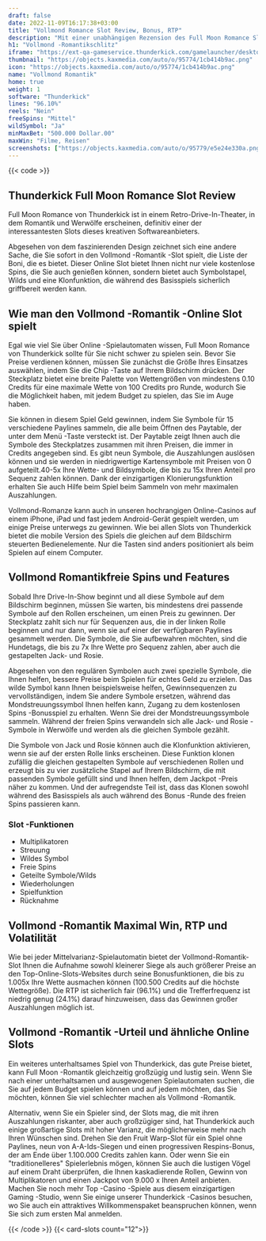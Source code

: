 ```yaml
---
draft: false
date: 2022-11-09T16:17:38+03:00
title: "Vollmond Romance Slot Review, Bonus, RTP"
description: "Mit einer unabhängigen Rezension des Full Moon Romance Slot von Thunderkick können Sie kostenlos oder echtes Geld spielen und hier einen Bonus erhalten!"
h1: "Vollmond -Romantikschlitz"
iframe: "https://ext-qa-gameservice.thunderkick.com/gamelauncher/desktopLauncher/external-lobby?gameId=tk-s1-g12&container=container&operatorId=2"
thumbnail: "https://objects.kaxmedia.com/auto/o/95774/1cb414b9ac.png"
icon: "https://objects.kaxmedia.com/auto/o/95774/1cb414b9ac.png"
name: "Vollmond Romantik"
home: true
weight: 1
software: "Thunderkick"
lines: "96.10%"
reels: "Nein"
freeSpins: "Mittel"
wildSymbol: "Ja"
minMaxBet: "500.000 Dollar.00"
maxWin: "Filme, Reisen"
screenshots: ["https://objects.kaxmedia.com/auto/o/95779/e5e24e330a.png"]
---
```


{{< code >}}<h2>Thunderkick Full Moon Romance Slot Review</h2><p>Full Moon Romance von Thunderkick ist in einem Retro-Drive-In-Theater, in dem Romantik und Werwölfe erscheinen, definitiv einer der interessantesten Slots dieses kreativen Softwareanbieters.</p><p>Abgesehen von dem faszinierenden Design zeichnet sich eine andere Sache, die Sie sofort in den Vollmond -Romantik -Slot spielt, die Liste der Boni, die es bietet. Dieser Online Slot bietet Ihnen nicht nur viele kostenlose Spins, die Sie auch genießen können, sondern bietet auch Symbolstapel, Wilds und eine Klonfunktion, die während des Basisspiels sicherlich griffbereit werden kann.</p><h2>Wie man den Vollmond -Romantik -Online Slot spielt</h2><p>Egal wie viel Sie über Online -Spielautomaten wissen, Full Moon Romance von Thunderkick sollte für Sie nicht schwer zu spielen sein. Bevor Sie Preise verdienen können, müssen Sie zunächst die Größe Ihres Einsatzes auswählen, indem Sie die Chip -Taste auf Ihrem Bildschirm drücken. Der Steckplatz bietet eine breite Palette von Wettengrößen von mindestens 0.10 Credits für eine maximale Wette von 100 Credits pro Runde, wodurch Sie die Möglichkeit haben, mit jedem Budget zu spielen, das Sie im Auge haben.</p><p>Sie können in diesem Spiel Geld gewinnen, indem Sie Symbole für 15 verschiedene Paylines sammeln, die alle beim Öffnen des Paytable, der unter dem Menü -Taste versteckt ist. Der Paytable zeigt Ihnen auch die Symbole des Steckplatzes zusammen mit ihren Preisen, die immer in Credits angegeben sind. Es gibt neun Symbole, die Auszahlungen auslösen können und sie werden in niedrigwertige Kartensymbole mit Preisen von 0 aufgeteilt.40-5x Ihre Wette- und Bildsymbole, die bis zu 15x Ihren Anteil pro Sequenz zahlen können. Dank der einzigartigen Klonierungsfunktion erhalten Sie auch Hilfe beim Spiel beim Sammeln von mehr maximalen Auszahlungen.</p><p>Vollmond-Romanze kann auch in unseren hochrangigen Online-Casinos auf einem iPhone, iPad und fast jedem Android-Gerät gespielt werden, um einige Preise unterwegs zu gewinnen. Wie bei allen Slots von Thunderkick bietet die mobile Version des Spiels die gleichen auf dem Bildschirm steuerten Bedienelemente. Nur die Tasten sind anders positioniert als beim Spielen auf einem Computer.</p><h2>Vollmond Romantikfreie Spins und Features</h2><p>Sobald Ihre Drive-In-Show beginnt und all diese Symbole auf dem Bildschirm beginnen, müssen Sie warten, bis mindestens drei passende Symbole auf den Rollen erscheinen, um einen Preis zu gewinnen. Der Steckplatz zahlt sich nur für Sequenzen aus, die in der linken Rolle beginnen und nur dann, wenn sie auf einer der verfügbaren Paylines gesammelt werden. Die Symbole, die Sie aufbewahren möchten, sind die Hundetags, die bis zu 7x Ihre Wette pro Sequenz zahlen, aber auch die gestapelten Jack- und Rosie.</p><p>Abgesehen von den regulären Symbolen auch zwei spezielle Symbole, die Ihnen helfen, bessere Preise beim Spielen für echtes Geld zu erzielen. Das wilde Symbol kann Ihnen beispielsweise helfen, Gewinnsequenzen zu vervollständigen, indem Sie andere Symbole ersetzen, während das Mondstreuungssymbol Ihnen helfen kann, Zugang zu dem kostenlosen Spins -Bonusspiel zu erhalten. Wenn Sie drei der Mondstreuungssymbole sammeln. Während der freien Spins verwandeln sich alle Jack- und Rosie -Symbole in Werwölfe und werden als die gleichen Symbole gezählt.</p><p>Die Symbole von Jack und Rosie können auch die Klonfunktion aktivieren, wenn sie auf der ersten Rolle links erscheinen. Diese Funktion klonen zufällig die gleichen gestapelten Symbole auf verschiedenen Rollen und erzeugt bis zu vier zusätzliche Stapel auf Ihrem Bildschirm, die mit passenden Symbole gefüllt sind und Ihnen helfen, dem Jackpot -Preis näher zu kommen. Und der aufregendste Teil ist, dass das Klonen sowohl während des Basisspiels als auch während des Bonus -Runde des freien Spins passieren kann.</p><h3>
Slot -Funktionen</h3><ul>
<li></span>
Multiplikatoren</li>
<li></span>
Streuung</li>
<li></span>
Wildes Symbol</li>
<li></span>
Freie Spins</li>
<li></span>
Geteilte Symbole/Wilds</li>
<li></span>
Wiederholungen</li>
<li></span>
Spielfunktion</li>
<li></span>
Rücknahme</li></ul><h2>Vollmond -Romantik Maximal Win, RTP und Volatilität</h2><p>Wie bei jeder Mittelvarianz-Spielautomatin bietet der Vollmond-Romantik-Slot Ihnen die Aufnahme sowohl kleinerer Siege als auch größerer Preise an den Top-Online-Slots-Websites durch seine Bonusfunktionen, die bis zu 1.005x Ihre Wette ausmachen können (100.500 Credits auf die höchste Wettegröße). Die RTP ist sicherlich fair (96.1%) und die Trefferfrequenz ist niedrig genug (24.1%) darauf hinzuweisen, dass das Gewinnen großer Auszahlungen möglich ist.</p><h2>Vollmond -Romantik -Urteil und ähnliche Online Slots</h2><p>Ein weiteres unterhaltsames Spiel von Thunderkick, das gute Preise bietet, kann Full Moon -Romantik gleichzeitig großzügig und lustig sein. Wenn Sie nach einer unterhaltsamen und ausgewogenen Spielautomaten suchen, die Sie auf jedem Budget spielen können und auf jedem möchten, das Sie möchten, können Sie viel schlechter machen als Vollmond -Romantik.</p><p>Alternativ, wenn Sie ein Spieler sind, der Slots mag, die mit ihren Auszahlungen riskanter, aber auch großzügiger sind, hat Thunderkick auch einige großartige Slots mit hoher Varianz, die möglicherweise mehr nach Ihren Wünschen sind. Drehen Sie den Fruit Warp-Slot für ein Spiel ohne Paylines, neun von A-A-Ids-Siegen und einen progressiven Respins-Bonus, der am Ende über 1.100.000 Credits zahlen kann.  Oder wenn Sie ein "traditionelleres" Spielerlebnis mögen, können Sie auch die lustigen Vögel auf einem Draht überprüfen, die Ihnen kaskadierende Rollen, Gewinn von Multiplikatoren und einen Jackpot von 9.000 x Ihren Anteil anbieten. Machen Sie noch mehr Top -Casino -Spiele aus diesem einzigartigen Gaming -Studio, wenn Sie einige unserer Thunderkick -Casinos besuchen, wo Sie auch ein attraktives Willkommenspaket beanspruchen können, wenn Sie sich zum ersten Mal anmelden.</p>{{< /code >}}
{{< card-slots count="12">}}